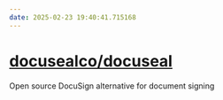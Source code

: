 ```yaml
---
date: 2025-02-23 19:40:41.715168
---
```


# [docusealco/docuseal](https://github.com/docusealco/docuseal)

Open source DocuSign alternative for document signing